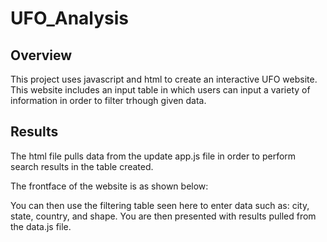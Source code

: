 # UFO_Analysis

## Overview
This project uses javascript and html to create an interactive UFO website.  This website includes an input table in which users can input a variety of information in order to filter trhough given data. 

## Results
The html file pulls data from the update app.js file in order to perform search results in the table created. 

The frontface of the website is as shown below:


You can then use the filtering table seen here to enter data such as: city, state, country, and shape.  You are then presented with results pulled from the data.js file.

